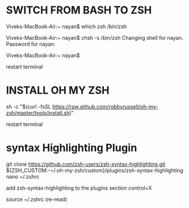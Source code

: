 # SWITCH FROM BASH TO ZSH
Viveks-MacBook-Air:~ nayan$ which zsh
/bin/zsh

Viveks-MacBook-Air:~ nayan$ chsh -s /bin/zsh
Changing shell for nayan.
Password for nayan: 

Viveks-MacBook-Air:~ nayan$ 

restart terminal

# INSTALL OH MY ZSH
sh -c "$(curl -fsSL https://raw.github.com/robbyrussell/oh-my-zsh/master/tools/install.sh)"

restart terminal

# syntax Highlighting Plugin
git clone https://github.com/zsh-users/zsh-syntax-highlighting.git ${ZSH_CUSTOM:-~/.oh-my-zsh/custom}/plugins/zsh-syntax-highlighting
nano ~/.zshrc

add zsh-syntax-highlighting to the plugins section
control+X

source ~/.zshrc (re-read)
